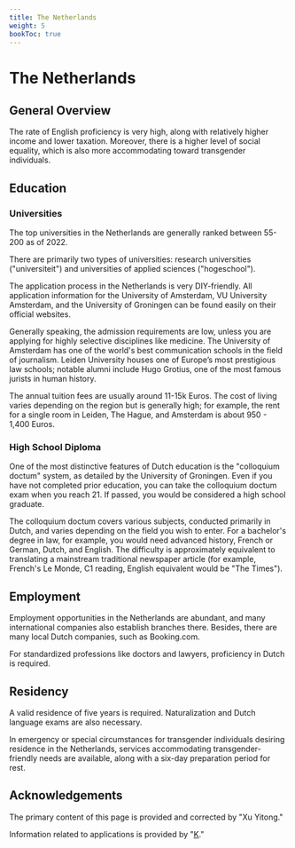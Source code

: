 ```yaml
---
title: The Netherlands
weight: 5
bookToc: true
---
```


# The Netherlands

## General Overview

The rate of English proficiency is very high, along with relatively higher income and lower taxation. Moreover, there is a higher level of social equality, which is also more accommodating toward transgender individuals.

## Education

### Universities

The top universities in the Netherlands are generally ranked between 55-200 as of 2022.

There are primarily two types of universities: research universities ("universiteit") and universities of applied sciences ("hogeschool").

The application process in the Netherlands is very DIY-friendly. All application information for the University of Amsterdam, VU University Amsterdam, and the University of Groningen can be found easily on their official websites.

Generally speaking, the admission requirements are low, unless you are applying for highly selective disciplines like medicine. The University of Amsterdam has one of the world's best communication schools in the field of journalism. Leiden University houses one of Europe’s most prestigious law schools; notable alumni include Hugo Grotius, one of the most famous jurists in human history.

The annual tuition fees are usually around 11-15k Euros. The cost of living varies depending on the region but is generally high; for example, the rent for a single room in Leiden, The Hague, and Amsterdam is about 950 - 1,400 Euros.

### High School Diploma

One of the most distinctive features of Dutch education is the "colloquium doctum" system, as detailed by the University of Groningen. Even if you have not completed prior education, you can take the colloquium doctum exam when you reach 21. If passed, you would be considered a high school graduate.

The colloquium doctum covers various subjects, conducted primarily in Dutch, and varies depending on the field you wish to enter. For a bachelor's degree in law, for example, you would need advanced history, French or German, Dutch, and English. The difficulty is approximately equivalent to translating a mainstream traditional newspaper article (for example, French's Le Monde, C1 reading, English equivalent would be "The Times").

## Employment

Employment opportunities in the Netherlands are abundant, and many international companies also establish branches there. Besides, there are many local Dutch companies, such as Booking.com.

For standardized professions like doctors and lawyers, proficiency in Dutch is required.

## Residency

A valid residence of five years is required. Naturalization and Dutch language exams are also necessary.

In emergency or special circumstances for transgender individuals desiring residence in the Netherlands, services accommodating transgender-friendly needs are available, along with a six-day preparation period for rest.

## Acknowledgements

The primary content of this page is provided and corrected by "Xu Yitong."

Information related to applications is provided by "[K](mailto:ozpin0928@163.com)."